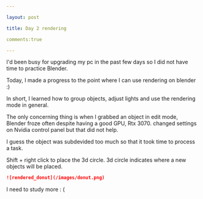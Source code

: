 ```yaml
---

layout: post 

title: Day 2 rendering 

comments:true

---
```




I'd been busy for upgrading my pc in the past few days so I did not have time to practice Blender.  

Today, I made a progress to the point where I can use rendering on blender :)    

In short, I learned how to group objects, adjust lights and use the rendering mode in general.  

The only concerning thing is when I grabbed an object in edit mode, Blender froze often despite having a good GPU, Rtx 3070.   changed settings on Nvidia control panel but that did not help.  

I guess the object was subdevided too much so that it took time to process a task.      

Shift + right click to place the 3d circle. 3d circle indicates where a new objects will be placed.

  

```markdown
![rendered_donut](/images/donut.png)  
```

  

I need to study more  : (

